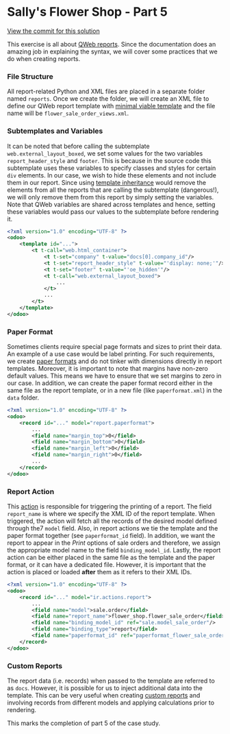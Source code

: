 # Sally's Flower Shop - Part 5

[View the commit for this solution](https://github.com/odoo-ps/psae-btco/commit/5088283184d9ec45cc48a9893c4555f37c8cd1cc)

This exercise is all
about [QWeb reports](https://www.odoo.com/documentation/16.0/developer/reference/frontend/qweb.html). Since the
documentation does an amazing job in explaining the syntax, we will cover some practices that we do when creating
reports.

### File Structure

All report-related Python and XML files are placed in a separate folder named `reports`. Once we create the
folder, we will create an XML file to define our QWeb report template
with [minimal viable template](https://www.odoo.com/documentation/16.0/developer/reference/backend/reports.html?minimal-viable-template#minimal-viable-template)
and the file name will be `flower_sale_order_views.xml`.

### Subtemplates and Variables

It can be noted that before calling the subtemplate `web.external_layout_boxed`, we set some values for the two
variables `report_header_style` and `footer`. This is because in the source code this subtemplate uses these variables
to specify classes and styles for certain `div` elements. In our case, we wish to hide these elements and not include
them in our report. Since
using [template inheritance](https://odoo-ps.github.io/psae-btco/solutions/flower_shop_3.html#template-inheritance)
would remove the elements from all the reports that are calling the subtemplate (dangerous!), we will only remove them
from this report by simply setting the variables. Note that QWeb variables are shared across templates and hence,
setting these variables would pass our values to the subtemplate before rendering it.

```xml
<?xml version="1.0" encoding="UTF-8" ?>
<odoo>
    <template id="...">
        <t t-call="web.html_container">
            <t t-set="company" t-value="docs[0].company_id"/>
            <t t-set="report_header_style" t-value="'display: none;'"/>
            <t t-set="footer" t-value="'oe_hidden'"/>
            <t t-call="web.external_layout_boxed">
                ...
            </t>
            ...
        </t>
    </template>
</odoo>
```

<GitHubButton link="https://github.com/odoo-ps/psae-btco/blob/sally-flower-shop/flower_shop/reports/flower_sale_order_views.xml#L6"></GitHubButton>

### Paper Format

Sometimes clients require special page formats and sizes to print their data. An example of a use case would be label
printing. For such requirements, we
create [paper formats](https://www.odoo.com/documentation/16.0/developer/reference/backend/reports.html#paper-format)
and do not tinker with dimensions directly in report templates. Moreover, it is important to note that margins have
non-zero
default values. This means we have to ensure that we set margins to zero in our case. In addition, we can create the
paper
format record either in the same file as the report template, or in a new file (like `paperformat.xml`) in the `data`
folder.

```xml
<?xml version="1.0" encoding="UTF-8" ?>
<odoo>
    <record id="..." model="report.paperformat">
        ...
        <field name="margin_top">0</field>
        <field name="margin_bottom">0</field>
        <field name="margin_left">0</field>
        <field name="margin_right">0</field>
        ...
    </record>
</odoo>
```

<GitHubButton link="https://github.com/odoo-ps/psae-btco/blob/sally-flower-shop/flower_shop/data/paperformat.xml"></GitHubButton>

### Report Action

This [action](https://www.odoo.com/documentation/16.0/developer/reference/backend/actions.html#report-actions-ir-actions-report)
is responsible for triggering the printing of a report. The field `report_name` is where we specify the XML ID of the
report template. When triggered, the action will fetch all the records of the desired model defined through the7 `model`
field. Also,
in report actions we tie the template and the paper format together (see `paperformat_id` field).
In addition, we want the report to appear in the _Print_ options of sale orders and therefore, we assign the appropriate
model name to the field `binding_model_id`. Lastly, the report action can be either placed in the same file as the
template and the paper format, or it can have a dedicated file. However, it is important that the action is placed or
loaded **after** them as it refers to their XML IDs.

```xml
<?xml version="1.0" encoding="UTF-8" ?>
<odoo>
    <record id="..." model="ir.actions.report">
        ...
        <field name="model">sale.order</field>
        <field name="report_name">flower_shop.flower_sale_order</field>
        <field name="binding_model_id" ref="sale.model_sale_order"/>
        <field name="binding_type">report</field>
        <field name="paperformat_id" ref="paperformat_flower_sale_order"/>
    </record>
</odoo>
```

<GitHubButton link="https://github.com/odoo-ps/psae-btco/blob/sally-flower-shop/flower_shop/data/actions.xml#L30"></GitHubButton>

### Custom Reports

The report data (i.e. records) when passed to the template are referred to as `docs`. However, it is possible for us to
inject additional data into the template. This can be very useful when
creating [custom reports](https://www.odoo.com/documentation/16.0/developer/reference/backend/reports.html#custom-reports)
and involving records from different models and applying calculations prior to rendering.

This marks the completion of part 5 of the case study.